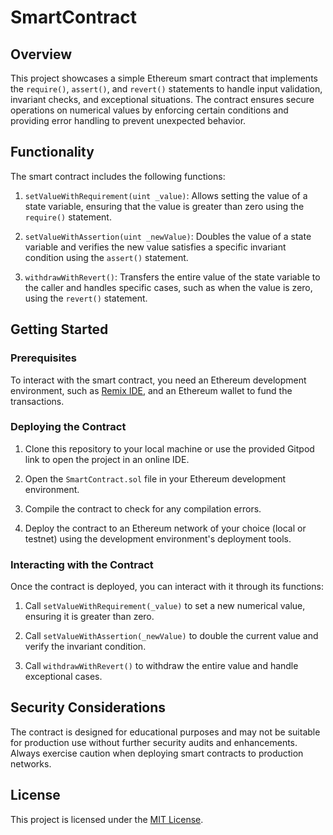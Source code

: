 # SmartContract

## Overview

This project showcases a simple Ethereum smart contract that implements the `require()`, `assert()`, and `revert()` statements to handle input validation, invariant checks, and exceptional situations. The contract ensures secure operations on numerical values by enforcing certain conditions and providing error handling to prevent unexpected behavior.

## Functionality

The smart contract includes the following functions:

1. `setValueWithRequirement(uint _value)`: Allows setting the value of a state variable, ensuring that the value is greater than zero using the `require()` statement.

2. `setValueWithAssertion(uint _newValue)`: Doubles the value of a state variable and verifies the new value satisfies a specific invariant condition using the `assert()` statement.

3. `withdrawWithRevert()`: Transfers the entire value of the state variable to the caller and handles specific cases, such as when the value is zero, using the `revert()` statement.

## Getting Started

### Prerequisites

To interact with the smart contract, you need an Ethereum development environment, such as [Remix IDE](https://remix.ethereum.org/), and an Ethereum wallet to fund the transactions.

### Deploying the Contract

1. Clone this repository to your local machine or use the provided Gitpod link to open the project in an online IDE.

2. Open the `SmartContract.sol` file in your Ethereum development environment.

3. Compile the contract to check for any compilation errors.

4. Deploy the contract to an Ethereum network of your choice (local or testnet) using the development environment's deployment tools.

### Interacting with the Contract

Once the contract is deployed, you can interact with it through its functions:

1. Call `setValueWithRequirement(_value)` to set a new numerical value, ensuring it is greater than zero.

2. Call `setValueWithAssertion(_newValue)` to double the current value and verify the invariant condition.

3. Call `withdrawWithRevert()` to withdraw the entire value and handle exceptional cases.

## Security Considerations

The contract is designed for educational purposes and may not be suitable for production use without further security audits and enhancements. Always exercise caution when deploying smart contracts to production networks.

## License

This project is licensed under the [MIT License](LICENSE).
